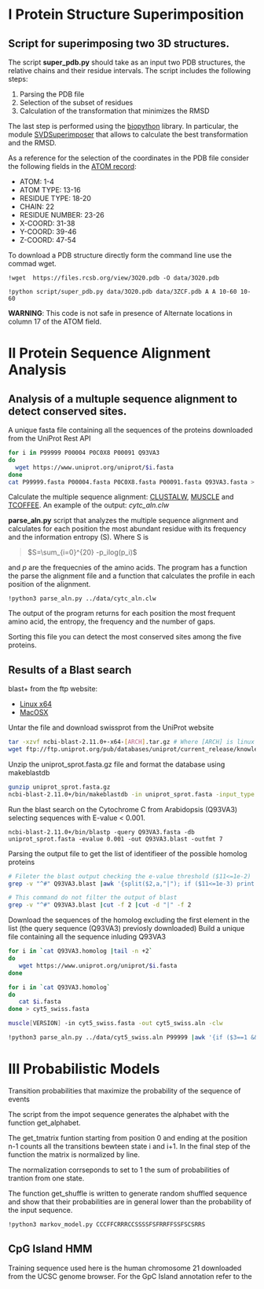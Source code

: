 # **I Protein Structure Superimposition**
## **Script for superimposing two 3D structures.**
The script **super_pdb.py** should take as an input two PDB structures, the relative chains and their residue intervals. The script includes the following steps:

1.   Parsing the PDB file
2.   Selection of the subset of residues
3.   Calculation of the transformation that minimizes the RMSD

The last step is performed using the [biopython](https://biopython.org/) library. In particular, the module [SVDSuperimposer](https://biopython.org/DIST/docs/api/Bio.SVDSuperimposer-module.html) that allows to calculate the best transformation and the RMSD.

As a reference for the selection of the coordinates in the PDB file consider the following fields in the [ATOM record](https://www.wwpdb.org/documentation/file-format-content/format33/sect9.html#ATOM):

*   ATOM: 1-4
*   ATOM TYPE: 13-16
*   RESIDUE TYPE: 18-20
*   CHAIN: 22
*   RESIDUE NUMBER: 23-26
*   X-COORD: 31-38
*   Y-COORD: 39-46
*   Z-COORD: 47-54

To download a PDB structure directly form the command line use the commad wget. 

`!wget  https://files.rcsb.org/view/3O20.pdb -O data/3O20.pdb`

`!python script/super_pdb.py data/3O20.pdb data/3ZCF.pdb A A 10-60 10-60`

**WARNING**: This code is not safe in presence of Alternate locations in column 17 of the ATOM field.

# **II Protein Sequence Alignment Analysis**

## **Analysis of  a multuple sequence alignment to detect conserved sites.**

A unique fasta file containing all the sequences of the proteins downloaded from the UniProt Rest API 
```bash
for i in P99999 P00004 P0C0X8 P00091 Q93VA3
do
  wget https://www.uniprot.org/uniprot/$i.fasta
done
cat P99999.fasta P00004.fasta P0C0X8.fasta P00091.fasta Q93VA3.fasta > cytc_aln.clw
```

Calculate the multiple sequence alignment: [CLUSTALW](https://www.ebi.ac.uk/Tools/msa/clustalo/), [MUSCLE](https://www.ebi.ac.uk/Tools/msa/muscle/) and [TCOFFEE](https://www.ebi.ac.uk/Tools/msa/tcoffee/).
An example of the output: *cytc_aln.clw*

**parse_aln.py** script that analyzes the multiple sequence alignment and calculates for each position the most abundant residue with its frequency and the information entropy (S). Where S is

>$S=\sum_{i=0}^{20} -p_ilog(p_i)$

and *p* are the frequecnies of the amino acids.  The program has a function the parse the alignment file and a function that calculates the profile in each position of the alignment.

`!python3 parse_aln.py ../data/cytc_aln.clw`

The output of the program returns for each position the most frequent amino acid, the entropy, the frequency and the number of gaps.

Sorting this file you can detect the most conserved sites among the five proteins.

## **Results of a Blast search**

blast+ from the ftp website:

*   [Linux x64](https://ftp.ncbi.nlm.nih.gov/blast/executables/blast+/2.11.0/ncbi-blast-2.11.0+-x64-linux.tar.gz)
*   [MacOSX](https://ftp.ncbi.nlm.nih.gov/blast/executables/blast+/2.11.0/ncbi-blast-2.11.0+-x64-macosx.tar.gz)

Untar the file and download swissprot from the UniProt website

```bash
tar -xzvf ncbi-blast-2.11.0+-x64-[ARCH].tar.gz # Where [ARCH] is linux or macosx
wget ftp://ftp.uniprot.org/pub/databases/uniprot/current_release/knowledgebase/complete/uniprot_sprot.fasta.gz
```

Unzip the uniprot_sprot.fasta.gz file and format the database using makeblastdb
```bash
gunzip uniprot_sprot.fasta.gz
ncbi-blast-2.11.0+/bin/makeblastdb -in uniprot_sprot.fasta -input_type fasta -dbtype prot
```
Run the blast search on the Cytochrome C from Arabidopsis (Q93VA3) selecting sequences with E-value < 0.001.

`ncbi-blast-2.11.0+/bin/blastp -query Q93VA3.fasta -db uniprot_sprot.fasta -evalue 0.001 -out Q93VA3.blast -outfmt 7`

Parsing the output file to get the list of identifieer of the possible homolog proteins
```bash
# Fileter the blast output checking the e-value threshold ($11<=1e-2)
grep -v "^#" Q93VA3.blast |awk '{split($2,a,"|"); if ($11<=1e-3) print a[2]}' >Q93VA3.homolog

# This command do not filter the output of blast
grep -v "^#" Q93VA3.blast |cut -f 2 |cut -d "|" -f 2
```
Download the sequences of the homolog excluding the first element in the list (the query sequence (Q93VA3) previosly downloaded) Build a unique file containing all the sequence inluding Q93VA3
```bash
for i in `cat Q93VA3.homolog |tail -n +2`
do
   wget https://www.uniprot.org/uniprot/$i.fasta
done

for i in `cat Q93VA3.homolog`
do
   cat $i.fasta
done > cyt5_swiss.fasta
```

```bash
muscle[VERSION] -in cyt5_swiss.fasta -out cyt5_swiss.aln -clw 
```

```bash
!python3 parse_aln.py ../data/cyt5_swiss.aln P99999 |awk '{if ($3==1 && $5==0) print $0}'
```


# **III Probabilistic Models**

Transition probabilities that maximize the probability of the sequence of events

The script from the impot sequence generates the alphabet with the function get_alphabet.

The get_tmatrix funtion starting from position 0 and ending at the position n-1 counts all the transitions bewteen state i and i+1. In the final step of the function the matrix is normalized by line.

The normalization corrseponds to set to 1 the sum of probabilities of trantion from one state.

The function get_shuffle is written to generate random shuffled sequence and show that their probabilities are in general lower than the probability of the input sequence.

```bash
!python3 markov_model.py CCCFFCRRRCCSSSSFSFRRFFSSFSCSRRS
```

## **CpG Island HMM**
 Training sequence used here is the human chromosome 21 downloaded from the UCSC genome browser. For the GpC Island annotation refer to the 












